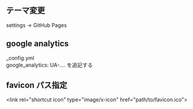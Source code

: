 ## テーマ変更
settings -> GitHub Pages

## google analytics
_config.yml  
google_analytics: UA-.... を追記する

## favicon パス指定
\<link rel="shortcut icon" type="image/x-icon" href="path/to/favicon.ico">
